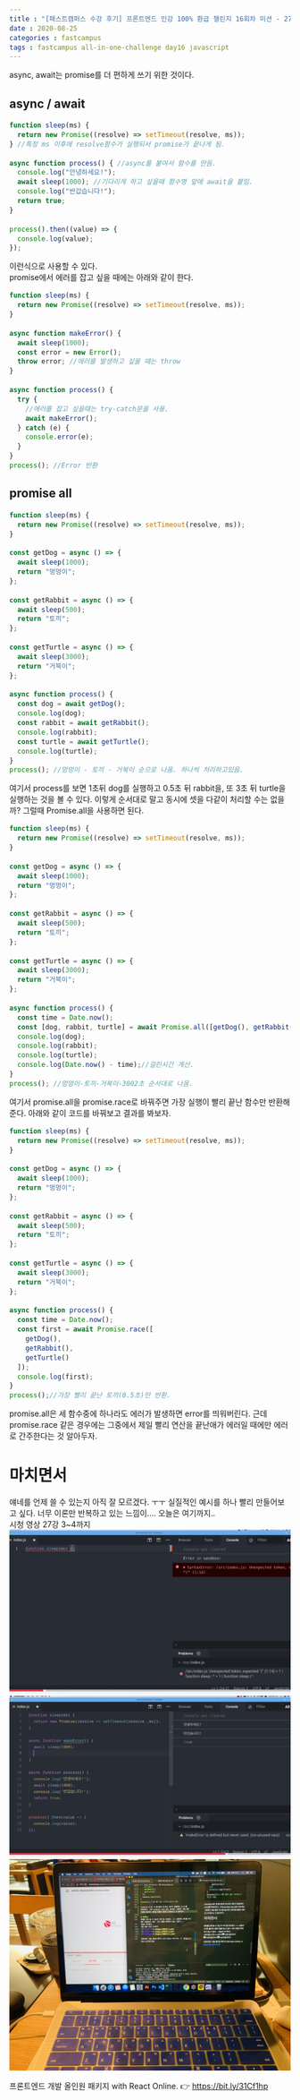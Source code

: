```yaml
---
title : "[패스트캠퍼스 수강 후기] 프론트엔드 인강 100% 환급 챌린지 16회차 미션 - 27강 비동기처리(async, await, Promise.all, Promise.race)"
date : 2020-08-25
categories : fastcampus 
tags : fastcampus all-in-one-challenge day16 javascript 
---
```

async, await는 promise를 더 편하게 쓰기 위한 것이다. 
## async / await
```javascript
function sleep(ms) {
  return new Promise((resolve) => setTimeout(resolve, ms));
} //특정 ms 이후에 resolve함수가 실행되서 promise가 끝나게 됨.

async function process() { //async를 붙여서 함수를 만듬.
  console.log("안녕하세요!");
  await sleep(1000); //기다리게 하고 싶을때 함수명 앞에 await을 붙임.
  console.log("반갑습니다!");
  return true;
}

process().then((value) => {
  console.log(value);
});
```
이런식으로 사용할 수 있다.  
promise에서 에러를 잡고 싶을 때에는 아래와 같이 한다. 
```javascript
function sleep(ms) {
  return new Promise((resolve) => setTimeout(resolve, ms));
}

async function makeError() {
  await sleep(1000);
  const error = new Error();
  throw error; //에러를 발생하고 싶을 때는 throw
}

async function process() {
  try {
    //에러를 잡고 싶을때는 try-catch문을 사용.
    await makeError();
  } catch (e) {
    console.error(e);
  }
}
process(); //Error 반환
```
## promise all
```javascript
function sleep(ms) {
  return new Promise((resolve) => setTimeout(resolve, ms));
}

const getDog = async () => {
  await sleep(1000);
  return "멍멍이";
};

const getRabbit = async () => {
  await sleep(500);
  return "토끼";
};

const getTurtle = async () => {
  await sleep(3000);
  return "거북이";
};

async function process() {
  const dog = await getDog();
  console.log(dog);
  const rabbit = await getRabbit();
  console.log(rabbit);
  const turtle = await getTurtle();
  console.log(turtle);
}
process(); //멍멍이 - 토끼 - 거북이 순으로 나옴. 하나씩 처리하고있음.
```
여기서 process를 보면 1초뒤 dog를 실행하고 0.5초 뒤 rabbit을, 또 3초 뒤 turtle을 실행하는 것을 볼 수 있다. 이렇게 순서대로 말고 동시에 셋을 다같이 처리할 수는 없을까? 그럴때 Promise.all을 사용하면 된다.
```javascript
function sleep(ms) {
  return new Promise((resolve) => setTimeout(resolve, ms));
}

const getDog = async () => {
  await sleep(1000);
  return "멍멍이";
};

const getRabbit = async () => {
  await sleep(500);
  return "토끼";
};

const getTurtle = async () => {
  await sleep(3000);
  return "거북이";
};

async function process() {
  const time = Date.now();
  const [dog, rabbit, turtle] = await Promise.all([getDog(), getRabbit(), getTurtle()]); //한번에 처리
  console.log(dog);
  console.log(rabbit);
  console.log(turtle);
  console.log(Date.now() - time);//걸린시간 계산.
}
process(); //멍멍이-토끼-거북이-3002초 순서대로 나옴.

```
여기서 promise.all을 promise.race로 바꿔주면 가장 실행이 빨리 끝난 함수만 반환해준다. 아래와 같이 코드를 바꿔보고 결과를 봐보자.
```javascript
function sleep(ms) {
  return new Promise((resolve) => setTimeout(resolve, ms));
}

const getDog = async () => {
  await sleep(1000);
  return "멍멍이";
};

const getRabbit = async () => {
  await sleep(500);
  return "토끼";
};

const getTurtle = async () => {
  await sleep(3000);
  return "거북이";
};

async function process() {
  const time = Date.now();
  const first = await Promise.race([
    getDog(),
    getRabbit(),
    getTurtle()
  ]);
  console.log(first);
}
process();//가장 빨리 끝난 토끼(0.5초)만 반환.
```
promise.all은 세 함수중에 하나라도 에러가 발생하면 error를 띄워버린다. 근데 promise.race 같은 경우에는 그중에서 제일 빨리 연산을 끝난애가 에러일 때에만 에러로 간주한다는 것 알아두자.  

# 마치면서
얘네를 언제 쓸 수 있는지 아직 잘 모르겠다. ㅜㅜ 실질적인 예시를 하나 빨리 만들어보고 싶다. 너무 이론만 반복하고 있는 느낌이....
오늘은 여기까지..    
시청 영상 27강 3~4까지
![수강인증이미지](/images/200825-1.png)
![수강인증이미지](/images/200825-2.png)
![수강인증이미지](/images/200825-3.jpeg)
   
프론트엔드 개발 올인원 패키지 with React Online. 👉 https://bit.ly/31Cf1hp